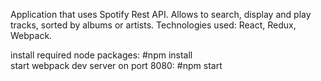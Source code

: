 Application that uses Spotify Rest API. Allows to search, display and play tracks, sorted by albums or artists.
Technologies used: React, Redux, Webpack.

install required node packages: #npm install  <br>
start webpack dev server on port 8080: #npm start


